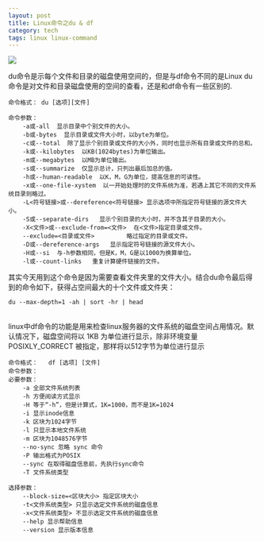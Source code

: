 ```yaml
---
layout: post
title: Linux命令之du & df
category: tech
tags: linux linux-command
---
```


![](https://cdn.kelu.org/blog/tags/linux.jpg)

du命令是示每个文件和目录的磁盘使用空间的，但是与df命令不同的是Linux du命令是对文件和目录磁盘使用的空间的查看，还是和df命令有一些区别的.

	命令格式： du [选项][文件]
	
	命令参数：
		-a或-all  显示目录中个别文件的大小。   
		-b或-bytes  显示目录或文件大小时，以byte为单位。   
		-c或--total  除了显示个别目录或文件的大小外，同时也显示所有目录或文件的总和。 
		-k或--kilobytes  以KB(1024bytes)为单位输出。
		-m或--megabytes  以MB为单位输出。   
		-s或--summarize  仅显示总计，只列出最后加总的值。
		-h或--human-readable  以K，M，G为单位，提高信息的可读性。
		-x或--one-file-xystem  以一开始处理时的文件系统为准，若遇上其它不同的文件系统目录则略过。 
		-L<符号链接>或--dereference<符号链接> 显示选项中所指定符号链接的源文件大小。   
		-S或--separate-dirs   显示个别目录的大小时，并不含其子目录的大小。 
		-X<文件>或--exclude-from=<文件>  在<文件>指定目录或文件。   
		--exclude=<目录或文件>         略过指定的目录或文件。    
		-D或--dereference-args   显示指定符号链接的源文件大小。   
		-H或--si  与-h参数相同，但是K，M，G是以1000为换算单位。   
		-l或--count-links   重复计算硬件链接的文件。



其实今天用到这个命令是因为需要查看文件夹里的文件大小。结合du命令最后得到的命令如下，获得占空间最大的十个文件或文件夹：

	du --max-depth=1 -ah | sort -hr | head


​	
linux中df命令的功能是用来检查linux服务器的文件系统的磁盘空间占用情况。默认情况下，磁盘空间将以 1KB 为单位进行显示，除非环境变量 POSIXLY_CORRECT 被指定，那样将以512字节为单位进行显示

	命令格式：	df [选项] [文件]
	命令参数：
	必要参数：
		-a 全部文件系统列表
		-h 方便阅读方式显示
		-H 等于“-h”，但是计算式，1K=1000，而不是1K=1024
		-i 显示inode信息
		-k 区块为1024字节
		-l 只显示本地文件系统
		-m 区块为1048576字节
		--no-sync 忽略 sync 命令
		-P 输出格式为POSIX
		--sync 在取得磁盘信息前，先执行sync命令
		-T 文件系统类型
	
	选择参数：
		--block-size=<区块大小> 指定区块大小
		-t<文件系统类型> 只显示选定文件系统的磁盘信息
		-x<文件系统类型> 不显示选定文件系统的磁盘信息
		--help 显示帮助信息
		--version 显示版本信息